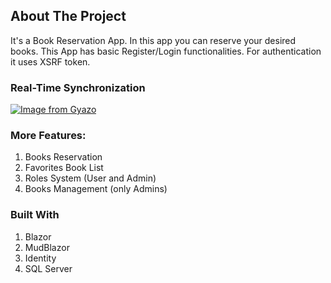 ## About The Project

It's a Book Reservation App. In this app you can reserve your desired books. This App has basic Register/Login functionalities. For authentication it uses XSRF token.

### Real-Time Synchronization

[![Image from Gyazo](https://i.gyazo.com/09c4a7ed87a1a895d9535cd78ed4a6fd.gif)](https://gyazo.com/09c4a7ed87a1a895d9535cd78ed4a6fd)

### More Features:

1. Books Reservation
2. Favorites Book List
3. Roles System (User and Admin)
4. Books Management (only Admins)

### Built With

1. Blazor
2. MudBlazor
3. Identity
4. SQL Server
